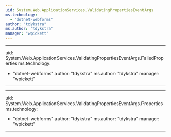 ```yaml
---
uid: System.Web.ApplicationServices.ValidatingPropertiesEventArgs
ms.technology: 
  - "dotnet-webforms"
author: "tdykstra"
ms.author: "tdykstra"
manager: "wpickett"
---
```


---
uid: System.Web.ApplicationServices.ValidatingPropertiesEventArgs.FailedProperties
ms.technology: 
  - "dotnet-webforms"
author: "tdykstra"
ms.author: "tdykstra"
manager: "wpickett"
---

---
uid: System.Web.ApplicationServices.ValidatingPropertiesEventArgs.Properties
ms.technology: 
  - "dotnet-webforms"
author: "tdykstra"
ms.author: "tdykstra"
manager: "wpickett"
---

